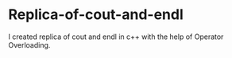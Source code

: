 # Replica-of-cout-and-endl
I created replica of cout and endl in c++ with the help of Operator Overloading.
